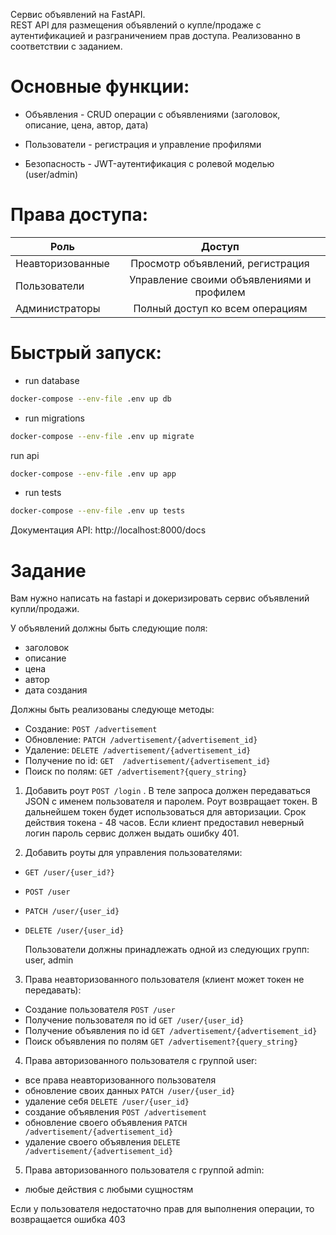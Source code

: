 Сервис объявлений на FastAPI. \
REST API для размещения объявлений о купле/продаже с аутентификацией и разграничением прав доступа. 
Реализованно в соответствии с заданием.

# Основные функции:
- Объявления - CRUD операции с объявлениями (заголовок, описание, цена, автор, дата)

- Пользователи - регистрация и управление профилями

- Безопасность - JWT-аутентификация с ролевой моделью (user/admin)

# Права доступа:
Роль | Доступ
----- | :------------------------------:
Неавторизованные | Просмотр объявлений, регистрация
Пользователи |	Управление своими объявлениями и профилем 
Администраторы |	Полный доступ ко всем операциям

# Быстрый запуск:
- run database
```bash
docker-compose --env-file .env up db
```

- run migrations
```bash
docker-compose --env-file .env up migrate
```

run api
```bash
docker-compose --env-file .env up app
```

- run tests
```bash
docker-compose --env-file .env up tests
```

Документация API: http://localhost:8000/docs


# Задание 
Вам нужно написать на fastapi и докеризировать сервис объявлений купли/продажи.

У объявлений должны быть следующие поля:
 - заголовок
 - описание
 - цена
 - автор
 - дата создания

Должны быть реализованы следующе методы:
 - Создание: `POST /advertisement`
 - Обновление: `PATCH /advertisement/{advertisement_id}`
 - Удаление: `DELETE /advertisement/{advertisement_id}`
 - Получение по id: `GET  /advertisement/{advertisement_id}`
 - Поиск по полям: `GET /advertisement?{query_string}`

1. Добавить роут `POST /login` . В теле запроса должен передаваться JSON с именем пользователя и паролем. 
Роут возвращает токен. В дальнейшем токен будет использоваться для авторизации.
Срок действия токена - 48 часов. Если клиент предоставил неверный логин пароль сервис должен выдать ошибку 401. 

2. Добавить роуты для управления пользователями:
- `GET /user/{user_id?}`
- `POST /user` 
- `PATCH /user/{user_id} `
- `DELETE /user/{user_id}`

  Пользователи должны принадлежать одной из следующих групп: user, admin

3. Права неавторизованного пользователя (клиент может токен не передавать):
- Создание пользователя `POST /user`
- Получение пользователя по id `GET /user/{user_id}`
- Получение объявления по id  `GET /advertisement/{advertisement_id}`
- Поиск объявления по полям `GET /advertisement?{query_string}`

4. Права авторизованного пользователя с группой user:
- все права неавторизованного пользователя
- обновление своих данных `PATCH /user/{user_id}`
- удаление себя `DELETE /user/{user_id}`
- создание объявления  `POST /advertisement`
- обновление своего объявления `PATCH /advertisement/{advertisement_id}`
- удаление своего объявления `DELETE /advertisement/{advertisement_id}`

5. Права авторизованного пользователя с группой admin:
- любые действия с любыми сущностям

Если у пользователя недостаточно прав для выполнения операции, то возвращается ошибка 403